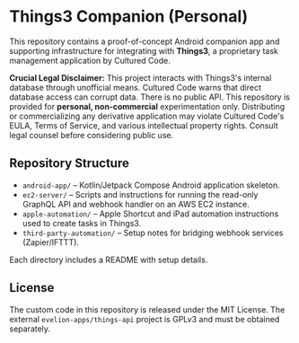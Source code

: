 # Things3 Companion (Personal)

This repository contains a proof-of-concept Android companion app and supporting infrastructure for integrating with **Things3**, a proprietary task management application by Cultured Code.

**Crucial Legal Disclaimer:** This project interacts with Things3's internal database through unofficial means. Cultured Code warns that direct database access can corrupt data. There is no public API. This repository is provided for **personal, non‑commercial** experimentation only. Distributing or commercializing any derivative application may violate Cultured Code's EULA, Terms of Service, and various intellectual property rights. Consult legal counsel before considering public use.

## Repository Structure

- `android-app/` – Kotlin/Jetpack Compose Android application skeleton.
- `ec2-server/` – Scripts and instructions for running the read-only GraphQL API and webhook handler on an AWS EC2 instance.
- `apple-automation/` – Apple Shortcut and iPad automation instructions used to create tasks in Things3.
- `third-party-automation/` – Setup notes for bridging webhook services (Zapier/IFTTT).

Each directory includes a README with setup details.

## License

The custom code in this repository is released under the MIT License. The external `evelion-apps/things-api` project is GPLv3 and must be obtained separately.
